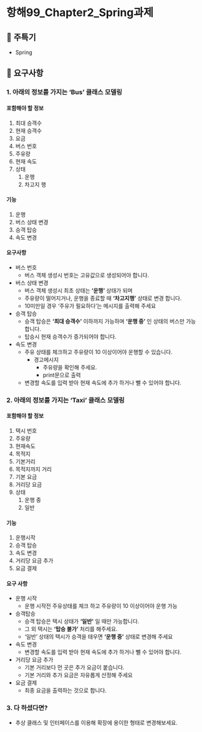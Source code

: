 # 항해99_Chapter2_Spring과제

## 📌 주특기
* Spring

## 📌 요구사항
### 1. 아래의 정보를 가지는 ‘Bus’ 클래스 모델링
#### 포함해야 할 정보
1. 최대 승객수
2. 현재 승객수
3. 요금
4. 버스 번호
5. 주유량
6. 현재 속도
7. 상태
   1. 운행
   2. 차고지 행
   
#### 기능
1. 운행
2. 버스 상태 변경
3. 승객 탑승
4. 속도 변경
    
#### 요구사항
- 버스 번호
  - 버스 객체 생성시 번호는 고유값으로 생성되어야 합니다.
- 버스 상태 변경
  - 버스 객체 생성시 최초 상태는 **‘운행’** 상태가 되며
  - 주유량이 떨어지거나, 운행을 종료할 때 **‘차고지행’** 상태로 변경 합니다.
  - 10미만일 경우 ‘주유가 필요하다’는 메시지를 출력해 주세요
- 승객 탑승
  - 승객 탑승은 **‘최대 승객수’** 이하까지 가능하며 **‘운행 중’** 인 상태의 버스만 가능합니다.
  - 탑승시 현재 승객수가 증가되어야 합니다.
- 속도 변경
  - 주유 상태를 체크하고 주유량이 10 이상이어야 운행할 수 있습니다.
    - 경고메시지
      - 주유량을 확인해 주세요.
      - print문으로 출력
  - 변경할 속도를 입력 받아 현재 속도에 추가 하거나 뺄 수 있어야 합니다.

### 2. 아래의 정보를 가지는 ‘Taxi’ 클래스 모델링
#### 포함해야 할 정보
1. 택시 번호 
2. 주유량
3. 현재속도
4. 목적지 
5. 기본거리
6. 목적지까지 거리
7. 기본 요금
8. 거리당 요금
9. 상태 
   1. 운행 중
   2. 일반
   
#### 기능
1. 운행시작
2. 승객 탑승
3. 속도 변경
4. 거리당 요금 추가
5. 요금 결제

#### 요구 사항
- 운행 시작
    - 운행 시작전 주유상태를 체크 하고 주유량이 10 이상이어야 운행 가능
- 승객탑승
    - 승객 탑승은 택시 상태가 **‘일반'** 일 때만 가능합니다.
    - 그 외 택시는 **‘탑승 불가’** 처리를 해주세요.
    - ‘일반’ 상태의 택시가 승객을 태우면 **‘운행 중’** 상태로 변경해 주세요
- 속도 변경
    - 변경할 속도를 입력 받아 현재 속도에 추가 하거나 뺄 수 있어야 합니다.
- 거리당 요금 추가
    - 기본 거리보다 먼 곳은 추가 요금이 붙습니다.
    - 기본 거리와 추가 요금은 자유롭게 산정해 주세요
- 요금 결제
    - 최종 요금을 출력하는 것으로 합니다.
        
### 3. 다 하셨다면?
- 추상 클래스 및 인터페이스를 이용해 확장에 용이한 형태로 변경해보세요.
